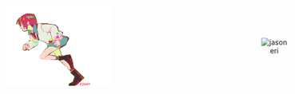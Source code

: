 <div align="center">

<div style="display: flex; justify-content: center; align-items: center; gap: 300px;">
  <img src="/assets/run_psed.gif" alt="machu_run" />
  <img width="360em" src="https://github-readme-stats.vercel.app/api?username=jasoneri&show_icons=true&bg_color=60,ef4057,cf4057,c44490&title_color=03ff03&hide_border=true&icon_color=4fbbbb&text_color=4fbbbb" alt="jasoneri" />
</div>

</div>